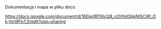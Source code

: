 Dokumentacja i mapa w pliku docs:

https://docs.google.com/document/d/16EkpfBT6IcQ8_n2hYslObkNISCl8f_Ok-fsrt8Fe7_0/edit?usp=sharing
